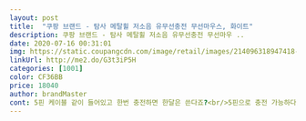 ```yaml
---
layout: post 
title:  "쿠팡 브랜드 - 탐사 메탈휠 저소음 유무선충전 무선마우스, 화이트" 
description: 쿠팡 브랜드 - 탐사 메탈휠 저소음 유무선충전 무선마우 ..
date: 2020-07-16 00:31:01 
img: https://static.coupangcdn.com/image/retail/images/214096318947418-952a945e-b896-4c13-bfd6-2d432afe9bf7.jpg 
linkUrl: http://me2.do/G3t3iP5H 
categories: [1001] 
color: CF36BB 
price: 18040 
author: brandMaster 
cont: 5핀 케이블 같이 들어있고 한번 충전하면 한달은 쓴다죠?<br/>5핀으로 충전 가능하다는 점이 가장 좋았습니다.<br/><br/>uv코팅 바디와 매탈실버 휠이 매력적인<br/>✔️디자인<br/>✔️사용감 및 후기<br/>가끔 무선마우스 중에 크기 작게 나오는 제품은<br/>가능하고 동봉 5핀 케이블로 유선 출전도 가능하다고 합니다 ㅎㅎ<br/>가운데 dpi 조절 버튼이 있어서 진짜진짜 편리해요!<br/>가장 좋은 부분은 건전지충전이 아닌  usb충전식입니다.<br/> 무선충전기 건전지 가는거 은근 귀찮은데<br/>각진부분이 전혀 없이 동그랗게 아주 예쁘게 잘 빠졌어요<br/>강추입니다! 주변에 무선마우스 산다고 하면 탐사 강추할래요!<br/>경쾌하게 내려가요 밑으로 내리는 건 부드러운데 올릴때 가아끔<br/>고급스러운 마우스 같아요.<br/><br/>곡선 설계로 그립감이 좋았어요.<br/><br/>관리도 쉽고,기능이 많은 똑똑한 마우스네요!!<br/> 
---
```

 